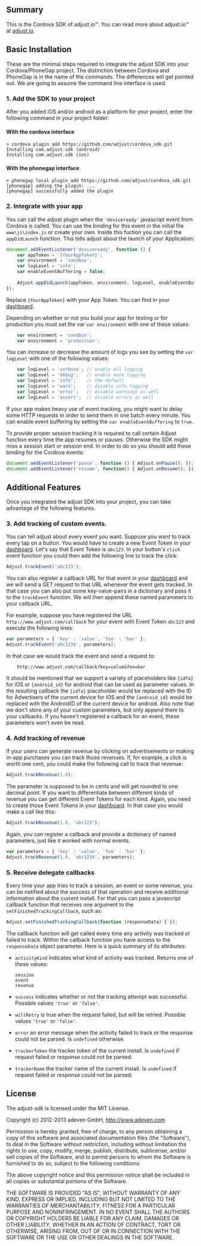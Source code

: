 ## Summary

This is the Cordova SDK of adjust.io™. You can read more about adjust.io™ at [adjust.io].

## Basic Installation

These are the minimal steps required to integrate the adjust SDK into your Cordova/PhoneGap project. The distinction between Cordova and PhoneGap is in the name of the commands. The differences will get pointed out. We are going to assume the command line interface is used.

### 1. Add the SDK to your project

After you added iOS and/or android as a platform for your project, enter the following command in your project folder:

#### With the cordova interface
```
> cordova plugin add https://github.com/adjust/cordova_sdk.git
Installing com.adjust.sdk (android)
Installing com.adjust.sdk (ios)
```

#### With the phonegap interface
```
> phonegap local plugin add https://github.com/adjust/cordova_sdk.git
[phonegap] adding the plugin: ...
[phonegap] successfully added the plugin
```

### 2. Integrate with your app

You can call the adjust plugin when the `'deviceready'` javascript event from Cordova is called. You can use the binding for this event in the initial file `www\js\index.js` or create your own. Inside this fuction you can call the `appDidLaunch` function. This tells adjust about the launch of your Application:

```javascript
document.addEventListener('deviceready', function () {
    var appToken = '{YourAppToken}';
    var environment = 'sandbox';
    var logLevel = 'info';
    var enableEventBuffering = false;
    
    Adjust.appDidLaunch(appToken, environment, logLevel, enableEventBuffering);
});
```

Replace `{YourAppToken}` with your App Token. You can find in your [dashboard].

Depending on whether or not you build your app for testing or for production
you must set the var `var environment` with one of these values:

```javascript
    var environment = 'sandbox';
    var environment = 'production';
```

You can increase or decrease the amount of logs you see by setting the
`var logLevel` with one of the following values:

```javascript
    var logLevel = 'verbose'; // enable all logging
    var logLevel = 'debug';   // enable more logging
    var logLevel = 'info';    // the default
    var logLevel = 'warn';    // disable info logging
    var logLevel = 'error';   // disable warnings as well
    var logLevel = 'assert';  // disable errors as well
```

If your app makes heavy use of event tracking, you might want to delay some
HTTP requests in order to send them in one batch every minute. You can enable
event buffering by setting the `var enableEventBuffering` to `true`.

To provide proper session tracking it is required to call certain Adjust
function every time the app resumes or pauses. Otherwise the SDK might miss
a session start or session end. In order to do so you should add these binding
for the Cordova events:

```javascript
document.addEventListener('pause', function () { Adjust.onPause(); });
document.addEventListener('resume', function() { Adjust.onResume(); });
```

## Additional Features

Once you integrated the adjust SDK into your project, you can take advantage
of the following features.

### 3. Add tracking of custom events.

You can tell adjust about every event you want. Suppose you want to track
every tap on a button. You would have to create a new Event Token in your
[dashboard]. Let's say that Event Token is `abc123`. In your button's
`click` event function you could then add the following line to track the click:

```javascript
Adjust.trackEvent('abc123');
```

You can also register a callback URL for that event in your [dashboard] and we
will send a GET request to that URL whenever the event gets tracked. In that
case you can also put some key-value-pairs in a dictionary and pass it to the
`trackEvent` function. We will then append these named parameters to your
callback URL.


For example, suppose you have registered the URL
`http://www.adjust.com/callback` for your event with Event Token `abc123` and
execute the following lines:

```javascript
var parameters = { 'key' : 'value', 'foo' : 'bar' };
Adjust.trackEvent('abc1234', parameters);
```

In that case we would track the event and send a request to:
```
    http://www.adjust.com/callback?key=value&foo=bar
```
It should be mentioned that we support a variety of placeholders like `{idfa}` 
for iOS or `{android_id}` for android that can be used as parameter values. 
In the resulting callback the `{idfa}` placeholder would be replaced with the ID 
for Advertisers of the current device for iOS and the `{android_id}` would be 
replaced with the AndroidID of the current device for android. Also note that 
we don't store any of your custom parameters, but only append them to your callbacks.
If you haven't registered a callback for an event, these parameters won't even be read.

### 4. Add tracking of revenue

If your users can generate revenue by clicking on advertisements or making
in-app purchases you can track those revenues. If, for example, a click is
worth one cent, you could make the following call to track that revenue:

```javascript
Adjust.trackRevenue(1.0);
```

The parameter is supposed to be in cents and will get rounded to one decimal
point. If you want to differentiate between different kinds of revenue you can
get different Event Tokens for each kind. Again, you need to create those Event
Tokens in your [dashboard]. In that case you would make a call like this:

```javascript
Adjust.trackRevenue(1.0, 'abc123');
```

Again, you can register a callback and provide a dictionary of named
parameters, just like it worked with normal events.

```javascript
var parameters = { 'key' : 'value', 'foo' : 'bar' };
Adjust.trackRevenue(1.0, 'abc1234', parameters);
```

### 5. Receive delegate callbacks

Every time your app tries to track a session, an event or some revenue, you can
be notified about the success of that operation and receive additional
information about the current install. For that you can pass a javascript callback 
function that receives one argument to the `setFinishedTrackingCallback`, such as:
```javascript
Adjust.setFinishedTrackingCallback(function (responseData) { });
```

The callback function will get called every time any activity was tracked or
failed to track. Within the callback function you have access to the
`responseData` object parameter. Here is a quick summary of its attributes:

- `activityKind` indicates what kind of activity was tracked. 
  Returns one of these values:

    ```
    session
    event
    revenue
    ```
- `success` indicates whether or not the tracking attempt was
  successful. Possible values `'true'` or `'false'`.
- `willRetry` is true when the request failed, but will be
  retried. Possible values `'true'` or `'false'`.
- `error` an error message when the activity failed to track or
  the response could not be parsed. Is `undefined` otherwise.
- `trackerToken` the tracker token of the current install. Is `undefined` if
  request failed or response could not be parsed.
- `trackerName` the tracker name of the current install. Is `undefined` if
  request failed or response could not be parsed.

[adjust.io]: http://adjust.io
[dashboard]: http://adjust.io

## License

The adjust-sdk is licensed under the MIT License.

Copyright (c) 2012-2013 adeven GmbH,
http://www.adeven.com

Permission is hereby granted, free of charge, to any person obtaining a copy of
this software and associated documentation files (the "Software"), to deal in
the Software without restriction, including without limitation the rights to
use, copy, modify, merge, publish, distribute, sublicense, and/or sell copies
of the Software, and to permit persons to whom the Software is furnished to do
so, subject to the following conditions:

The above copyright notice and this permission notice shall be included in all
copies or substantial portions of the Software.

THE SOFTWARE IS PROVIDED "AS IS", WITHOUT WARRANTY OF ANY KIND, EXPRESS OR
IMPLIED, INCLUDING BUT NOT LIMITED TO THE WARRANTIES OF MERCHANTABILITY,
FITNESS FOR A PARTICULAR PURPOSE AND NONINFRINGEMENT. IN NO EVENT SHALL THE
AUTHORS OR COPYRIGHT HOLDERS BE LIABLE FOR ANY CLAIM, DAMAGES OR OTHER
LIABILITY, WHETHER IN AN ACTION OF CONTRACT, TORT OR OTHERWISE, ARISING FROM,
OUT OF OR IN CONNECTION WITH THE SOFTWARE OR THE USE OR OTHER DEALINGS IN THE
SOFTWARE.
